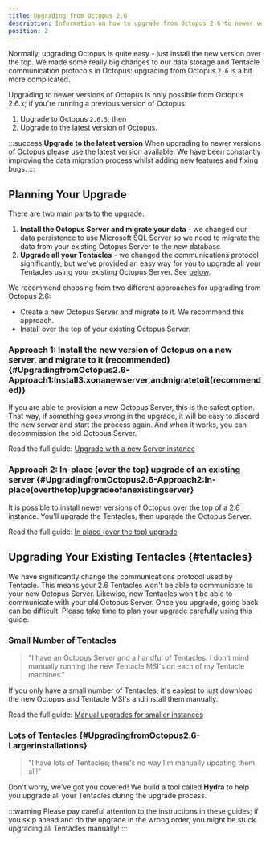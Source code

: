 ```yaml
---
title: Upgrading from Octopus 2.6
description: Information on how to upgrade from Octopus 2.6 to newer versions.
position: 2
---
```


Normally, upgrading Octopus is quite easy - just install the new version over the top. We made some really big changes to our data storage and Tentacle communication protocols in Octopus: upgrading from Octopus `2.6` is a bit more complicated.

Upgrading to newer versions of Octopus is only possible from Octopus 2.6.x; if you're running a previous version of Octopus:

1. Upgrade to Octopus `2.6.5`, then
1. Upgrade to the latest version of Octopus.

:::success
**Upgrade to the latest version**
When upgrading to newer versions of Octopus please use the latest version available. We have been constantly improving the data migration process whilst adding new features and fixing bugs.
:::

## Planning Your Upgrade

There are two main parts to the upgrade:

1. **Install the Octopus Server and migrate your data** - we changed our data persistence to use Microsoft SQL Server so we need to migrate the data from your existing Octopus Server to the new database
1. **Upgrade all your Tentacles** - we changed the communications protocol significantly, but we've provided an easy way for you to upgrade all your Tentacles using your existing Octopus Server. See [below](#tentacles).

We recommend choosing from two different approaches for upgrading from Octopus 2.6:

- Create a new Octopus Server and migrate to it. We recommend this approach.
- Install over the top of your existing Octopus Server.

### Approach 1: Install the new version of Octopus on a new server, and migrate to it (recommended) {#UpgradingfromOctopus2.6-Approach1:Install3.xonanewserver,andmigratetoit(recommended)}

If you are able to provision a new Octopus Server, this is the safest option. That way, if something goes wrong in the upgrade, it will be easy to discard the new server and start the process again. And when it works, you can decommission the old Octopus Server.

Read the full guide: [Upgrade with a new Server instance](/docs/administration/upgrading/upgrading-from-octopus-2.6/upgrade-with-a-new-3.0-server-instance.md)

### Approach 2: In-place (over the top) upgrade of an existing server {#UpgradingfromOctopus2.6-Approach2:In-place(overthetop)upgradeofanexistingserver}

It is possible to install newer versions of Octopus over the top of a 2.6 instance. You'll upgrade the Tentacles, then upgrade the Octopus Server.

Read the full guide: [In place (over the top) upgrade](/docs/administration/upgrading/upgrading-from-octopus-2.6/in-place-upgrade-install-over-2.6.md)

## Upgrading Your Existing Tentacles {#tentacles}

We have significantly change the communications protocol used by Tentacle. This means your 2.6 Tentacles won't be able to communicate to your new Octopus Server. Likewise, new Tentacles won't be able to communicate with your old Octopus Server. Once you upgrade, going back can be difficult. Please take time to plan your upgrade carefully using this guide.

### Small Number of Tentacles

> "I have an Octopus Server and a handful of Tentacles. I don't mind manually running the new Tentacle MSI's on each of my Tentacle machines."

If you only have a small number of Tentacles, it's easiest to just download the new Octopus and Tentacle MSI's and install them manually.

Read the full guide: [Manual upgrades for smaller instances](/docs/administration/upgrading/upgrading-from-octopus-2.6/manual-upgrade.md)

### Lots of Tentacles {#UpgradingfromOctopus2.6-Largerinstallations}

> "I have lots of Tentacles; there's no way I'm manually updating them all!"

Don't worry, we've got you covered! We build a tool called **Hydra** to help you upgrade all your Tentacles during the upgrade process.

:::warning
Please pay careful attention to the instructions in these guides; if you skip ahead and do the upgrade in the wrong order, you might be stuck upgrading all Tentacles manually!
:::
